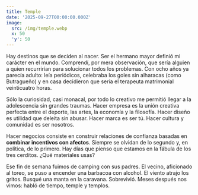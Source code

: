 ```yaml
---
title: Temple
date: '2025-09-27T00:00:00.000Z'
image:
  src: /img/temple.webp
  x: 50
  'y': 50
---
```

Hay destinos que se deciden al nacer. Ser el hermano mayor definió mi carácter en el mundo. Comprendí, por mera observación, que sería alguien a quien recurrirían para solucionar todos los problemas. Con ocho años ya parecía adulto: leía periódicos, celebraba los goles sin alharacas (como Butragueño) y en casa decidieron que sería el terapeuta matrimonial veinticuatro horas.

Sólo la curiosidad, casi monacal, por todo lo creativo me permitió llegar a la adolescencia sin grandes traumas. Hacer empresa es la unión creativa perfecta entre el deporte, las artes, la economía y la filosofía. Hacer diseño es utilidad que deleita sin abusar. Hacer marca es ser tú. Hacer cultura y comunidad es ser nosotros. 

Hacer negocios consiste en construir relaciones de confianza basadas en **combinar incentivos con afectos**. Siempre se olvidan de lo segundo y, en política, de lo primero. Hay días que pienso que estamos en la fábula de los tres cerditos. ¿Qué materiales usas?

Ese fin de semana fuimos de camping con sus padres. El vecino, aficionado al toreo, se puso a encender una barbacoa con alcohol. El viento atrajo los gritos. Busqué una manta en la caravana. Sobrevivió. Meses después nos vimos: habló de tiempo, temple y templos.
